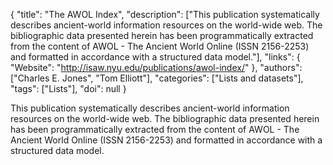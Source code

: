 {
  "title": "The AWOL Index",
  "description": ["This publication systematically describes ancient-world information resources on the world-wide web. The bibliographic data presented herein has been programmatically extracted from the content of AWOL - The Ancient World Online (ISSN 2156-2253) and formatted in accordance with a structured data model."],
  "links": {
    "Website": "http://isaw.nyu.edu/publications/awol-index/"
  },
  "authors": ["Charles E. Jones", "Tom Elliott"],
  "categories": ["Lists and datasets"],
  "tags": ["Lists"],
  "doi": null
}

<!-- Generated by csv2md.R – do not edit by hand -->

This publication systematically describes ancient-world information resources on the world-wide web. The bibliographic data presented herein has been programmatically extracted from the content of AWOL - The Ancient World Online (ISSN 2156-2253) and formatted in accordance with a structured data model.
